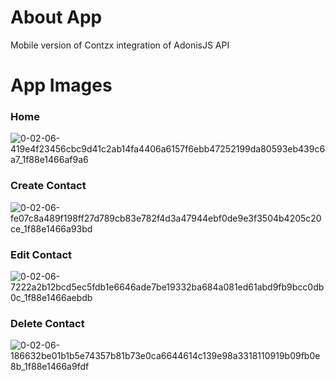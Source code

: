 # About App
Mobile version of Contzx integration of AdonisJS API

# App Images

### Home
![0-02-06-419e4f23456cbc9d41c2ab14fa4406a6157f6ebb47252199da80593eb439c6a7_1f88e1466af9a6](https://user-images.githubusercontent.com/107969452/180901718-71f6e291-d685-4279-a08f-1860a83697a2.png)

### Create Contact
![0-02-06-fe07c8a489f198ff27d789cb83e782f4d3a47944ebf0de9e3f3504b4205c20ce_1f88e1466a93bd](https://user-images.githubusercontent.com/107969452/180901744-7c35752a-7e01-4719-a381-8283e8e29590.png)

### Edit Contact
![0-02-06-7222a2b12bcd5ec5fdb1e6646ade7be19332ba684a081ed61abd9fb9bcc0db0c_1f88e1466aebdb](https://user-images.githubusercontent.com/107969452/180901765-e107bab7-7355-4336-a5b9-ac397f78cf71.png)

### Delete Contact
![0-02-06-186632be01b1b5e74357b81b73e0ca6644614c139e98a3318110919b09fb0e8b_1f88e1466a9fdf](https://user-images.githubusercontent.com/107969452/180901782-8c50930f-f5dd-40a4-9340-6758feabcba0.png)
